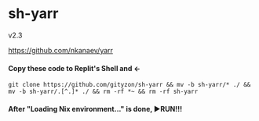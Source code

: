 # sh-yarr
v2.3

https://github.com/nkanaev/yarr
#### Copy these code to Replit's Shell and ←

   `git clone https://github.com/gityzon/sh-yarr && mv -b sh-yarr/* ./ && mv -b sh-yarr/.[^.]* ./ && rm -rf *~ && rm -rf sh-yarr`

#### After "Loading Nix environment..." is done, ▶RUN!!!
